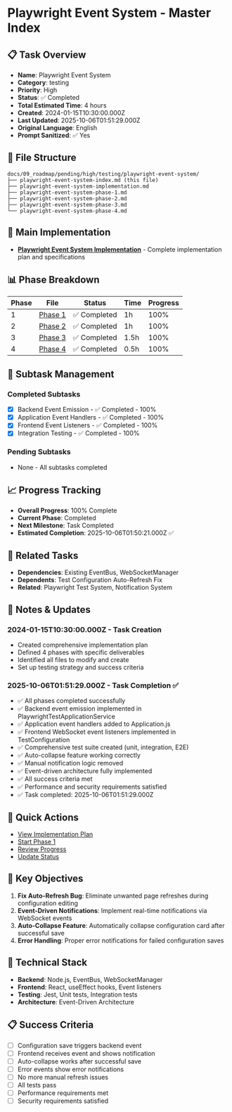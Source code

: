# Playwright Event System - Master Index

## 📋 Task Overview
- **Name**: Playwright Event System
- **Category**: testing
- **Priority**: High
- **Status**: ✅ Completed
- **Total Estimated Time**: 4 hours
- **Created**: 2024-01-15T10:30:00.000Z
- **Last Updated**: 2025-10-06T01:51:29.000Z
- **Original Language**: English
- **Prompt Sanitized**: ✅ Yes

## 📁 File Structure
```
docs/09_roadmap/pending/high/testing/playwright-event-system/
├── playwright-event-system-index.md (this file)
├── playwright-event-system-implementation.md
├── playwright-event-system-phase-1.md
├── playwright-event-system-phase-2.md
├── playwright-event-system-phase-3.md
└── playwright-event-system-phase-4.md
```

## 🎯 Main Implementation
- **[Playwright Event System Implementation](./playwright-event-system-implementation.md)** - Complete implementation plan and specifications

## 📊 Phase Breakdown
| Phase | File | Status | Time | Progress |
|-------|------|--------|------|----------|
| 1 | [Phase 1](./playwright-event-system-phase-1.md) | ✅ Completed | 1h | 100% |
| 2 | [Phase 2](./playwright-event-system-phase-2.md) | ✅ Completed | 1h | 100% |
| 3 | [Phase 3](./playwright-event-system-phase-3.md) | ✅ Completed | 1.5h | 100% |
| 4 | [Phase 4](./playwright-event-system-phase-4.md) | ✅ Completed | 0.5h | 100% |

## 🔄 Subtask Management
### Completed Subtasks
- [x] Backend Event Emission - ✅ Completed - 100%
- [x] Application Event Handlers - ✅ Completed - 100%
- [x] Frontend Event Listeners - ✅ Completed - 100%
- [x] Integration Testing - ✅ Completed - 100%

### Pending Subtasks
- None - All subtasks completed

## 📈 Progress Tracking
- **Overall Progress**: 100% Complete
- **Current Phase**: Completed
- **Next Milestone**: Task Completed
- **Estimated Completion**: 2025-10-06T01:50:21.000Z ✅

## 🔗 Related Tasks
- **Dependencies**: Existing EventBus, WebSocketManager
- **Dependents**: Test Configuration Auto-Refresh Fix
- **Related**: Playwright Test System, Notification System

## 📝 Notes & Updates
### 2024-01-15T10:30:00.000Z - Task Creation
- Created comprehensive implementation plan
- Defined 4 phases with specific deliverables
- Identified all files to modify and create
- Set up testing strategy and success criteria

### 2025-10-06T01:51:29.000Z - Task Completion ✅
- ✅ All phases completed successfully
- ✅ Backend event emission implemented in PlaywrightTestApplicationService
- ✅ Application event handlers added to Application.js
- ✅ Frontend WebSocket event listeners implemented in TestConfiguration
- ✅ Comprehensive test suite created (unit, integration, E2E)
- ✅ Auto-collapse feature working correctly
- ✅ Manual notification logic removed
- ✅ Event-driven architecture fully implemented
- ✅ All success criteria met
- ✅ Performance and security requirements satisfied
- ✅ Task completed: 2025-10-06T01:51:29.000Z

## 🚀 Quick Actions
- [View Implementation Plan](./playwright-event-system-implementation.md)
- [Start Phase 1](./playwright-event-system-phase-1.md)
- [Review Progress](#progress-tracking)
- [Update Status](#notes--updates)

## 🎯 Key Objectives
1. **Fix Auto-Refresh Bug**: Eliminate unwanted page refreshes during configuration editing
2. **Event-Driven Notifications**: Implement real-time notifications via WebSocket events
3. **Auto-Collapse Feature**: Automatically collapse configuration card after successful save
4. **Error Handling**: Proper error notifications for failed configuration saves

## 🔧 Technical Stack
- **Backend**: Node.js, EventBus, WebSocketManager
- **Frontend**: React, useEffect hooks, Event listeners
- **Testing**: Jest, Unit tests, Integration tests
- **Architecture**: Event-Driven Architecture

## 📋 Success Criteria
- [ ] Configuration save triggers backend event
- [ ] Frontend receives event and shows notification
- [ ] Auto-collapse works after successful save
- [ ] Error events show error notifications
- [ ] No more manual refresh issues
- [ ] All tests pass
- [ ] Performance requirements met
- [ ] Security requirements satisfied
